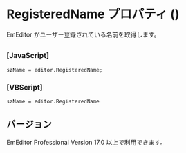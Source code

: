 # RegisteredName プロパティ ()

EmEditor がユーザー登録されている名前を取得します。

## 

### \[JavaScript\]

```
szName = editor.RegisteredName;
```

### \[VBScript\]

```
szName = editor.RegisteredName
```

## バージョン

EmEditor Professional Version 17.0 以上で利用できます。
